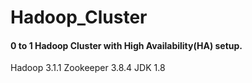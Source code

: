 # Hadoop_Cluster
#### 0 to 1 Hadoop Cluster with High Availability(HA) setup.
Hadoop 3.1.1
Zookeeper 3.8.4
JDK 1.8
